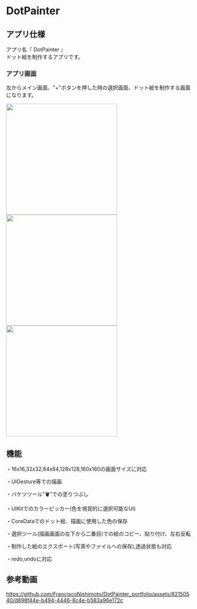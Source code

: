 # DotPainter
## アプリ仕様

アプリ名『 DotPainter 』  
ドット絵を制作するアプリです。



### アプリ画面

左からメイン画面、"+"ボタンを押した時の選択画面、ドット絵を制作する画面になります。


<img width="300"  src="https://github.com/FranciscoNishimoto/DotPainter_portfolio/assets/82150540/358658ba-26fb-4f92-981b-eec8f0c89c8a" width="650">  
<img width="300"  src="https://github.com/FranciscoNishimoto/DotPainter_portfolio/assets/82150540/5f7b04ae-8447-4675-a57f-e2b0e80bdfef" width="650">  
<img width="300"  src="https://github.com/FranciscoNishimoto/DotPainter_portfolio/assets/82150540/18657765-6691-425a-83a0-ea6af74c4e19" width="650">  

## 機能

・16x16,32x32,64x64,128x128,160x160の画面サイズに対応<br>

・UIGesture等での描画<br>

・バケツツール”🪣”での塗りつぶし<br>

・UIKitでのカラーピッカー(色を視覚的に選択可能なUI)<br>

・CoreDataでのドット絵、描画に使用した色の保存<br>

・選択ツール(描画画面の左下から二番目)での絵のコピー、貼り付け、左右反転<br>

・制作した絵のエクスポート(写真やファイルへの保存),透過状態も対応<br>

・redo,undoに対応<br>




## 参考動画

https://github.com/FranciscoNishimoto/DotPainter_portfolio/assets/82150540/d898f44e-b494-4446-8c4e-b583a96e172c
